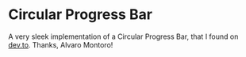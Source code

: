 # Circular Progress Bar
A very sleek implementation of a Circular Progress Bar, that I found on [dev.to](https://dev.to/alvaromontoro/comment/1j2o1).
Thanks, Alvaro Montoro!